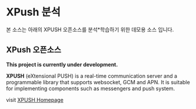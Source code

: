 # XPush 분석

본 소스는 아래의 XPUSH 오픈소스를 분석*학습하기 위한 데모용 소스 입니다.

## XPush 오픈소스

**This project is currently under development.**

**XPUSH** (eXtensional PUSH) is a real-time communication server and a programmable library that supports websocket, GCM and APN. It is suitable for implementing components such as messengers and push system.

visit [XPUSH Homepage](http://xpush.github.io)
